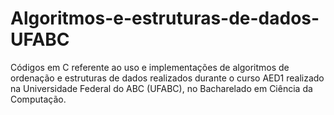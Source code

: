 # Algoritmos-e-estruturas-de-dados-UFABC
Códigos em C referente ao uso e implementações de algoritmos de ordenação e estruturas de dados realizados durante o curso AED1 realizado na Universidade Federal do ABC (UFABC), no Bacharelado em Ciência da Computação.

